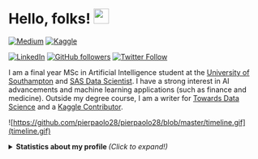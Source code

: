 # Hello, folks! <img src="https://raw.githubusercontent.com/MartinHeinz/MartinHeinz/master/wave.gif" width="30px">

[![Medium](https://img.shields.io/badge/medium-%2312100E.svg?&style=for-the-badge&logo=medium&logoColor=white)](https://towardsdatascience.com/@pierpaoloippolito28)
[![Kaggle](https://img.shields.io/badge/kaggle-%2320BEFF.svg?&style=for-the-badge&logo=kaggle&logoColor=white)](https://www.kaggle.com/pierpaolo28)

[![LinkedIn][linkedin-shield]][linkedin-url]
[![GitHub followers](https://img.shields.io/github/followers/Naereen.svg?style=social&label=Follow&maxAge=2592000)](https://github.com/pierpaolo28?tab=followers)
[![Twitter Follow](https://img.shields.io/twitter/follow/Pier_Paolo_28.svg?style=social)](https://twitter.com/Pier_Paolo_28)  


I am a final year MSc in Artificial Intelligence student at the [University of Southampton](https://www.southampton.ac.uk/) and [SAS Data Scientist](https://www.sas.com/en_gb/home.html). I have a strong interest in AI advancements and machine learning applications (such as finance and medicine). Outside my degree course, I am a writer for [Towards Data Science](https://towardsdatascience.com/@pierpaoloippolito28) and a [Kaggle Contributor](https://www.kaggle.com/pierpaolo28). 

![https://github.com/pierpaolo28/pierpaolo28/blob/master/timeline.gif](timeline.gif)

<details>
  <summary> <b> Statistics about my profile </b> <i> (Click to expand!)</i> </summary>
  
  [![Github Stats By pierpaolo28](https://github-readme-stats.vercel.app/api?username=pierpaolo28&hide=prs&show_icons=true&title_color=fff&icon_color=79ff97&text_color=9f9f9f&bg_color=151515)]()
  [![Github Langs By pierpaolo28](https://github-readme-stats.vercel.app/api/top-langs/?username=pierpaolo28&layout=compact&show_icons=true&title_color=fff&icon_color=79ff97&text_color=9f9f9f&bg_color=151515)]()
---

[linkedin-shield]: https://img.shields.io/badge/-LinkedIn-black.svg?style=flat-square&logo=linkedin&colorB=555
[linkedin-url]: https://www.linkedin.com/in/pierpaolo28/
